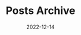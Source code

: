 ---
title: "Posts Archive"
layout: archive
type: archive
description: Archive of historical posts.
date: 2022-12-14
---